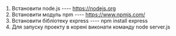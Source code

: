 1. Встановити node.js ---- https://nodejs.org
2. Встановити модуль npm ---- https://www.npmjs.com/
3. Встановити бібліотеку express ---- npm install express
4. Для запуску проекту в корені виконати команду node server.js

